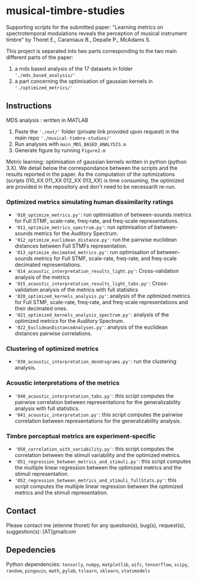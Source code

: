 # musical-timbre-studies

Supporting scripts for the submitted paper: "Learning metrics on spectrotemporal modulations reveals the perception of musical instrument timbre" by Thoret E., Caramiaux B., Depalle P., McAdams S.

This project is separated into two parts corresponding to the two main different parts of the paper:
1. a mds based analysis of the 17 datasets in folder `'./mds_based_analysis/'` 
2. a part concerning the optimisation of gaussian kernels in `'./optimized_metrics/'`

## Instructions

MDS analysis : written in MATLAB
1. Paste the `'./ext/'` folder (private link provided upon request) in the main repo `'./musical-timbre-studies/'`
2. Run analyses with `main_MDS_BASED_ANALYSIS.m`
3. Generate figure by running `Figure2.m`

Metric learning: optimisation of gaussian kernels written in python (python 3.X). We detail below the correspondance between the scripts and the results reported in the paper. As the computation of the optimizations (scripts 010_XX 011_XX 012_XX 013_XX) is time consuming, the optimized are provided in the repository and don't need to be necessarilt re-run.

### Optimized metrics simulating human dissimilarity ratings
   * `'010_optimize_metrics.py'`: run optimisation of between-sounds metrics for Full STMF, scale-rate, freq-rate, and freq-scale representations.
   * `'011_optimize_metrics_spectrum.py'`: run optimisation of between-sounds metrics for the Auditory Spectrum.
   * `'012_optimize_euclidean_distance.py'`: run the pairwise euclidean distances between Full STMFs representation.
   * `'013_optimize_decimated_metrics.py'`: run optimisation of between-sounds metrics for Full STMF, scale-rate, freq-rate, and freq-scale decimated representations.
   * `'014_acoustic_interpretation_results_light.py'`: Cross-validation analysis of the metrics
   * `'015_acoustic_interpretation_results_light_tabs.py'`: Cross-validation analysis of the metrics with full statistics
   * `'020_optimized_kernels_analysis.py'`: analysis of the optimized metrics for Full STMF, scale-rate, freq-rate, and freq-scale representations and their decimated ones.   
   * `'021_optimized_kernels_analysis_spectrum.py'`: analysis of the optimized metrics for the Auditory Spectrum.
   * `'022_EuclideanDistanceAnalyses.py'`: analysis of the euclidean distances pairwise correlations.

### Clustering of optimized metrics
   * `'030_acoustic_interpretation_dendrograms.py'`: run the clustering analysis.
### Acoustic interpretations of the metrics
   * `'040_acoustic_interpretation_tabs.py'`: this script computes the pairwise correlation between representations for the generalizability analysis with full statistics.
   * `'041_acoustic_interpretation.py'`: this script computes the pairwise correlation between representations for the generalizability analysis.
### Timbre perceptual metrics are experiment-specific
   * `'050_correlation_with_variability.py'`: this script computes the correlation between the stimuli variability and the optimized metrics.
   * `'051_regression_between_metrics_and_stimuli.py'`: this script computes the multiple linear regression between the optimized metrics and the stimuli representation.
   * `'052_regression_between_metrics_and_stimuli_fullStats.py'`: this script computes the multiple linear regression between the optimized metrics and the stimuli representation.   

## Contact
Please contact me (etienne thoret) for any question(s), bug(s), request(s), suggestion(s): <firstname><name>[AT]gmail<dot>com

## Depedencies

Python dependencies: `tensorly`, `numpy`, `matplotlib`, `aifc`, `tensorflow`, `scipy`, `random`, `pingouin`, `math`, `pylab`, `tslearn`, `sklearn`, `statsmodels`

